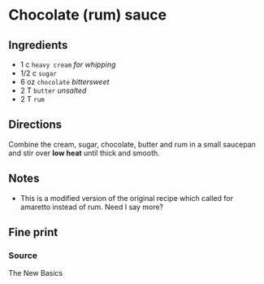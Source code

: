 Chocolate (rum) sauce
==

Ingredients
--

* 1 c `heavy cream` *for whipping*
* 1/2 c `sugar`
* 6 oz `chocolate` *bittersweet*
* 2 T `butter` *unsalted*
* 2 T `rum`

Directions
--

Combine the cream, sugar, chocolate, butter and rum in a small saucepan and stir over
**low heat** until thick and smooth.

Notes
--

* This is a modified version of the original recipe which called for amaretto instead
of rum. Need I say more?

Fine print
--

### Source

The New Basics
